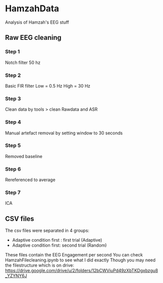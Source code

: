# HamzahData
Analysis of Hamzah's EEG stuff

## Raw EEG cleaning
### Step 1
Notch filter 50 hz

### Step 2

Basic FIR filter 
Low = 0.5 Hz
High = 30 Hz

### Step 3
Clean data by tools > clean Rawdata and ASR

### Step 4
Manual artefact removal by setting window to 30 seconds

### Step 5

Removed baseline

### Step 6

Rereferenced to average

### Step 7 

ICA


## CSV files
The csv files were separated in 4 groups:
- Adaptive condition first : first trial (Adaptive)
- Adaptive condition first: second trial (Random)

These files contain the EEG Engagement per second
You can check HamzahFilecleaning.ipynb to see what I did exactly
Though you may need the filestructure which is on drive: https://drive.google.com/drive/u/2/folders/12bCWViuPd49zXbTKDgxbzgu8_YZYNY6J

